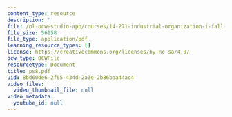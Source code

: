 ```yaml
---
content_type: resource
description: ''
file: /ol-ocw-studio-app/courses/14-271-industrial-organization-i-fall-2005/8bd60de62f65434d2a3e2b86baa44ac4_ps8.pdf
file_size: 56158
file_type: application/pdf
learning_resource_types: []
license: https://creativecommons.org/licenses/by-nc-sa/4.0/
ocw_type: OCWFile
resourcetype: Document
title: ps8.pdf
uid: 8bd60de6-2f65-434d-2a3e-2b86baa44ac4
video_files:
  video_thumbnail_file: null
video_metadata:
  youtube_id: null
---
```

